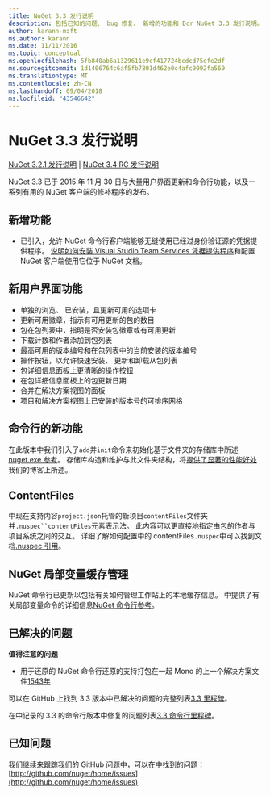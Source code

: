 ```yaml
---
title: NuGet 3.3 发行说明
description: 包括已知的问题、 bug 修复、 新增的功能和 Dcr NuGet 3.3 发行说明。
author: karann-msft
ms.author: karann
ms.date: 11/11/2016
ms.topic: conceptual
ms.openlocfilehash: 5fb840ab6a1329611e9cf417724bcdcd75efe2df
ms.sourcegitcommit: 1d1406764c6af5fb7801d462e0c4afc9092fa569
ms.translationtype: MT
ms.contentlocale: zh-CN
ms.lasthandoff: 09/04/2018
ms.locfileid: "43546642"
---
```

# <a name="nuget-33-release-notes"></a>NuGet 3.3 发行说明

[NuGet 3.2.1 发行说明](../release-notes/nuget-3.2.1.md) | [NuGet 3.4 RC 发行说明](../release-notes/nuget-3.4-RC.md)

NuGet 3.3 已于 2015 年 11 月 30 日与大量用户界面更新和命令行功能，以及一系列有用的 NuGet 客户端的修补程序的发布。

## <a name="new-features"></a>新增功能

* 已引入，允许 NuGet 命令行客户端能够无缝使用已经过身份验证源的凭据提供程序。 [说明如何安装 Visual Studio Team Services 凭据提供程序](../api/nuget-exe-credential-providers.md)和配置 NuGet 客户端使用它位于 NuGet 文档。

## <a name="new-user-interface-features"></a>新用户界面功能

* 单独的浏览、 已安装，且更新可用的选项卡
* 更新可用徽章，指示有可用更新的包的数目
* 包在包列表中，指明是否安装包徽章或有可用更新
* 下载计数和作者添加到包列表
* 最高可用的版本编号和在包列表中的当前安装的版本编号
* 操作按钮，以允许快速安装、 更新和卸载从包列表
* 包详细信息面板上更清晰的操作按钮
* 在包详细信息面板上的包更新日期
* 合并在解决方案视图的面板
* 项目和解决方案视图上已安装的版本号的可排序网格

## <a name="new-command-line-features"></a>命令行的新功能

在此版本中我们引入了`add`并`init`命令来初始化基于文件夹的存储库中所述[nuget.exe 参考](../tools/nuget-exe-cli-reference.md)。 存储库构造和维护与此文件夹结构，将[提供了显著的性能好处](http://blog.nuget.org/20150922/Accelerate-Package-Source.html)我们的博客上所述。

## <a name="contentfiles"></a>ContentFiles

中现在支持内容`project.json`托管的新项目`contentFiles`文件夹并`.nuspec``contentFiles`元素表示法。  此内容可以更直接地指定由包的作者与项目系统之间的交互。  详细了解如何配置中的 contentFiles`.nuspec`中可以找到文档[.nuspec 引用](../reference/nuspec.md)。

## <a name="nuget-locals-cache-management"></a>NuGet 局部变量缓存管理

NuGet 命令行已更新以包括有关如何管理工作站上的本地缓存信息。  中提供了有关局部变量命令的详细信息[NuGet 命令行参考](../tools/cli-ref-locals.md)。

## <a name="fixed-issues"></a>已解决的问题

**值得注意的问题**

* 用于还原的 NuGet 命令行还原的支持打包在一起 Mono 的上一个解决方案文件[1543年](https://github.com/NuGet/Home/issues/1543)

可以在 GitHub 上找到 3.3 版本中已解决的问题的完整列表[3.3 里程碑](https://github.com/NuGet/Home/issues?q=is%3Aissue+milestone%3A3.3.0+is%3Aclosed)。

在中记录的 3.3 的命令行版本中修复的问题列表[3.3 命令行里程碑](https://github.com/NuGet/Home/issues?q=is%3Aissue+is%3Aclosed+milestone%3A3.3.0-commandline)。

## <a name="known-issues"></a>已知问题

我们继续来跟踪我们的 GitHub 问题中，可以在中找到的问题： [http://github.com/nuget/home/issues](http://github.com/nuget/home/issues)
